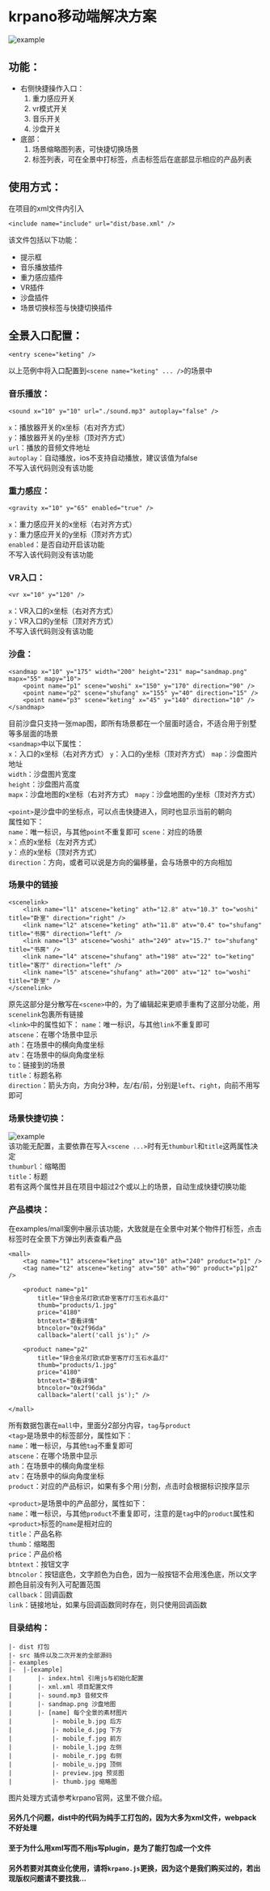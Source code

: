# krpano移动端解决方案

![example](WechatIMG1.jpg)  


## 功能：
* 右侧快捷操作入口：
	1. 重力感应开关
	2. vr模式开关
	3. 音乐开关
	4. 沙盘开关
* 底部：
	1. 场景缩略图列表，可快捷切换场景
	2. 标签列表，可在全景中打标签，点击标签后在底部显示相应的产品列表



## 使用方式：
在项目的xml文件内引入
```
<include name="include" url="dist/base.xml" />
```
该文件包括以下功能：  
* 提示框
* 音乐播放插件
* 重力感应插件
* VR插件
* 沙盘插件
* 场景切换标签与快捷切换插件

## 全景入口配置：
```
<entry scene="keting" />
```
以上范例中将入口配置到`<scene name="keting" ... />`的场景中


### 音乐播放：
```
<sound x="10" y="10" url="./sound.mp3" autoplay="false" />
```
`x`：播放器开关的x坐标（右对齐方式）  
`y`：播放器开关的y坐标（顶对齐方式）  
`url`：播放的音频文件地址  
`autoplay`：自动播放，ios不支持自动播放，建议该值为false  
不写入该代码则没有该功能  


### 重力感应：
```
<gravity x="10" y="65" enabled="true" />
```
`x`：重力感应开关的x坐标（右对齐方式）  
`y`：重力感应开关的y坐标（顶对齐方式）  
`enabled`：是否自动开启该功能  
不写入该代码则没有该功能  


### VR入口：
```
<vr x="10" y="120" />
```
`x`：VR入口的x坐标（右对齐方式）  
`y`：VR入口的y坐标（顶对齐方式）  
不写入该代码则没有该功能  


### 沙盘：
```
<sandmap x="10" y="175" width="200" height="231" map="sandmap.png" mapx="55" mapy="10">
	<point name="p1" scene="woshi" x="150" y="170" direction="90" />
	<point name="p2" scene="shufang" x="155" y="40" direction="15" />
	<point name="p3" scene="keting" x="45" y="140" direction="10" />
</sandmap>
```
目前沙盘只支持一张map图，即所有场景都在一个层面时适合，不适合用于别墅等多层面的场景   
`<sandmap>`中以下属性：  
`x`：入口的x坐标（右对齐方式） 
`y`：入口的y坐标（顶对齐方式） 
`map`：沙盘图片地址   
`width`：沙盘图片宽度  
`height`：沙盘图片高度  
`mapx`：沙盘地图的x坐标（右对齐方式） 
`mapy`：沙盘地图的y坐标（顶对齐方式） 

`<point>`是沙盘中的坐标点，可以点击快捷进入，同时也显示当前的朝向  
属性如下：  
`name`：唯一标识，与其他`point`不重复即可
`scene`：对应的场景  
`x`：点的x坐标（左对齐方式）  
`y`：点的x坐标（顶对齐方式）  
`direction`：方向，或者可以说是方向的偏移量，会与场景中的方向相加  


### 场景中的链接
```
<scenelink>
	<link name="l1" atscene="keting" ath="12.8" atv="10.3" to="woshi" title="卧室" direction="right" />
	<link name="l2" atscene="keting" ath="11.8" atv="0.4" to="shufang" title="书房" direction="left" />
	<link name="l3" atscene="woshi" ath="249" atv="15.7" to="shufang" title="书房" />
	<link name="l4" atscene="shufang" ath="198" atv="22" to="keting" title="客厅" direction="left" />
	<link name="l5" atscene="shufang" ath="200" atv="12" to="woshi" title="卧室" />
</scenelink>
```
原先这部分是分散写在`<scene>`中的，为了编辑起来更顺手重构了这部分功能，用`scenelink`包裹所有链接  
`<link>`中的属性如下：
`name`：唯一标识，与其他`link`不重复即可  
`atscene`：在哪个场景中显示  
`ath`：在场景中的横向角度坐标  
`atv`：在场景中的纵向角度坐标  
`to`：链接到的场景  
`title`：标题名称  
`direction`：箭头方向，方向分3种，左/右/前，分别是`left`、`right`，向前不用写即可   


### 场景快捷切换：
![example](WechatIMG2.jpg)   
该功能无配置，主要依靠在写入`<scene ...>`时有无`thumburl`和`title`这两属性决定   
`thumburl`：缩略图   
`title`：标题  
若有这两个属性并且在项目中超过2个或以上的场景，自动生成快捷切换功能  

### 产品模块：
在examples/mall案例中展示该功能，大致就是在全景中对某个物件打标签，点击标签时在全景下方弹出列表查看产品
```
<mall>
	<tag name="t1" atscene="keting" atv="10" ath="240" product="p1" />
	<tag name="t2" atscene="keting" atv="50" ath="90" product="p1|p2" />
		
	<product name="p1"
		title="锌合金吊灯欧式卧室客厅灯玉石水晶灯"
		thumb="products/1.jpg"
		price="4180"
		btntext="查看详情"
		btncolor="0x2f96da"
		callback="alert('call js');" />

	<product name="p2"
		title="锌合金吊灯欧式卧室客厅灯玉石水晶灯"
		thumb="products/1.jpg"
		price="4180"
		btntext="查看详情"
		btncolor="0x2f96da"
		callback="alert('call js');" />

</mall>
```
所有数据包裹在`mall`中，里面分2部分内容，`tag`与`product`  
`<tag>`是场景中的标签部分，属性如下：  
`name`：唯一标识，与其他`tag`不重复即可  
`atscene`：在哪个场景中显示  
`ath`：在场景中的横向角度坐标  
`atv`：在场景中的纵向角度坐标  
`product`：对应的产品标识，如果有多个用`|`分割，点击时会根据标识按序显示  

`<product>`是场景中的产品部分，属性如下：  
`name`：唯一标识，与其他`product`不重复即可，注意的是`tag`中的`product`属性和`<product>`标签的`name`是相对应的  
`title`：产品名称  
`thumb`：缩略图  
`price`：产品价格  
`btntext`：按钮文字  
`btncolor`：按钮底色，文字颜色为白色，因为一般按钮不会用浅色底，所以文字颜色目前没有列入可配置范围  
`callback`：回调函数  
`link`：链接地址，如果与回调函数同时存在，则只使用回调函数  



### 目录结构：
```
|- dist 打包
|- src 插件以及二次开发的全部源码
|- examples
|-	|-[example]
|		|- index.html 引用js与初始化配置
|		|- xml.xml 项目配置文件
|		|- sound.mp3 音频文件
|		|- sandmap.png 沙盘地图
|		|- [name] 每个全景的素材图片
|			|- mobile_b.jpg 后方
|			|- mobile_d.jpg 下方
|			|- mobile_f.jpg 前方
|			|- mobile_l.jpg 左侧
|			|- mobile_r.jpg 右侧
|			|- mobile_u.jpg 顶侧
|			|- preview.jpg 预览图
|			|- thumb.jpg 缩略图
```
图片处理方式请参考krpano官网，这里不做介绍。



#### 另外几个问题，dist中的代码为纯手工打包的，因为大多为xml文件，webpack不好处理
#### 至于为什么用xml写而不用js写plugin，是为了能打包成一个文件
#### 另外若要对其商业化使用，请将`krpano.js`更换，因为这个是我们购买过的，若出现版权问题请不要找我...